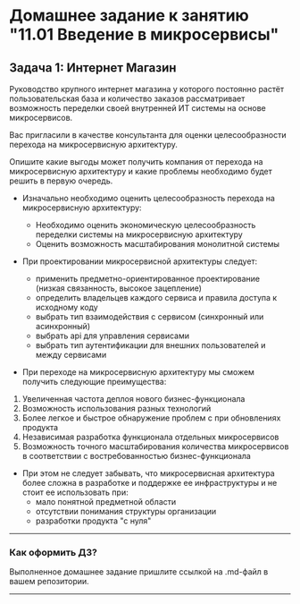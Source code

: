 # Домашнее задание к занятию "11.01 Введение в микросервисы"

## Задача 1: Интернет Магазин

Руководство крупного интернет магазина у которого постоянно растёт пользовательская база и количество заказов рассматривает возможность переделки своей внутренней ИТ системы на основе микросервисов. 

Вас пригласили в качестве консультанта для оценки целесообразности перехода на микросервисную архитектуру. 

Опишите какие выгоды может получить компания от перехода на микросервисную архитектуру и какие проблемы необходимо будет решить в первую очередь.

* Изначально необходимо оценить целесообразность перехода на микросервисную архитектуру:
  * Необходимо оценить экономическую целесообразность переделки системы на микросервисную архитектуру
  * Оценить возможность масштабирования монолитной системы

* При проектировании микросервисной архитектуры следует:
  * применить предметно-ориентированное проектирование (низкая связанность, высокое зацепление)
  * определить владельцев каждого сервиса и правила доступа к исходному коду
  * выбрать тип взаимодействия с сервисом (синхронный или асинхронный)
  * выбрать api для управления сервисами
  * выбрать тип аутентификации для внешних пользователей и между сервисами

* При переходе на микросервисную архитектуру мы сможем получить следующие преимущества:

1. Увеличенная частота деплоя нового бизнес-функционала
2. Возможность использования разных технологий
3. Более легкое и быстрое обнаружение проблем с при обновлениях продукта
4. Независимая разработка функционала отдельных микросервисов
5. Возможность точного масштабирования количества микросервисов в соответствии с востребованностью бизнес-функционала

* При этом не следует забывать, что микросервисная архитектура более сложна в разработке и поддержке ее инфраструктуры и не стоит ее использовать при:
  * мало понятной предметной области
  * отсутствии понимания структуры организации
  * разработки продукта "с нуля"

---

### Как оформить ДЗ?

Выполненное домашнее задание пришлите ссылкой на .md-файл в вашем репозитории.

---
